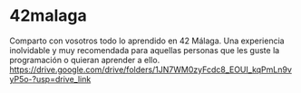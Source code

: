 # 42malaga
Comparto con vosotros todo lo aprendido en 42 Málaga. Una experiencia inolvidable y muy recomendada para aquellas personas que les guste la programación o quieran aprender a ello. 
https://drive.google.com/drive/folders/1JN7WM0zyFcdc8_EOUI_kqPmLn9vyP5o-?usp=drive_link
